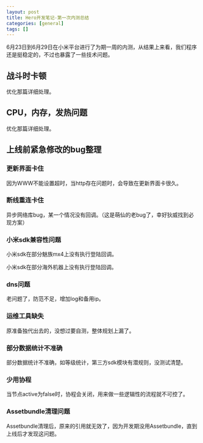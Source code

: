 ```yaml
---
layout: post
title: Hero开发笔记-第一次内测总结
categories: [general]
tags: []
---
```


6月23日到6月29日在小米平台进行了为期一周的内测，从结果上来看，我们程序还是挺稳定的，不过也暴露了一些技术问题。

## 战斗时卡顿 ##
优化那篇详细处理。

## CPU，内存，发热问题 ##
优化那篇详细处理。

## 上线前紧急修改的bug整理 ##

### 更新界面卡住 ###
因为WWW不能设置超时，当http存在问题时，会导致在更新界面卡很久。

### 断线重连卡住 ###
异步网络库bug，某一个情况没有回调。（这是萌仙的老bug了，幸好狄威找到必现方案）

### 小米sdk兼容性问题 ###
小米sdk在部分魅族mx4上没有执行登陆回调。

小米sdk在部分海外机器上没有执行登陆回调。

### dns问题 ###
老问题了，防范不足，增加log和备用ip。

### 运维工具缺失 ###
原准备独代出去的，没想过要自测，整体规划上漏了。

### 部分数据统计不准确 ###
部分数据统计不准确，如等级统计，第三方sdk模块有潜规则，没测试清楚。

### 少用协程 ###
当节点active为false时，协程会关闭，用来做一些逻辑性的流程就不可控了。

### Assetbundle清理问题 ###
Assetbundle清理后，原来的引用就无效了，因为开发期没用Assetbundle，直到上线后才发现这问题。
